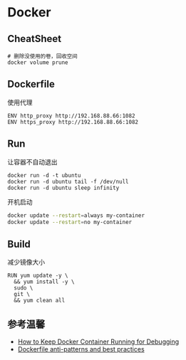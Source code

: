 # Docker

## CheatSheet

```
# 删除没使用的卷，回收空间
docker volume prune
```

## Dockerfile

使用代理

```
ENV http_proxy http://192.168.88.66:1082
ENV https_proxy http://192.168.88.66:1082
```

## Run

让容器不自动退出

```
docker run -d -t ubuntu
docker run -d ubuntu tail -f /dev/null
docker run -d ubuntu sleep infinity
```

开机启动

```sh
docker update --restart=always my-container
docker update --restart=no my-container
```


## Build

减少镜像大小

```
RUN yum update -y \
  && yum install -y \
  sudo \
  git \
  && yum clean all
```

## 参考温馨

- [How to Keep Docker Container Running for Debugging](https://devopscube.com/keep-docker-container-running/)
- [Dockerfile anti-patterns and best practices](https://beenje.github.io/blog/posts/dockerfile-anti-patterns-and-best-practices/)



